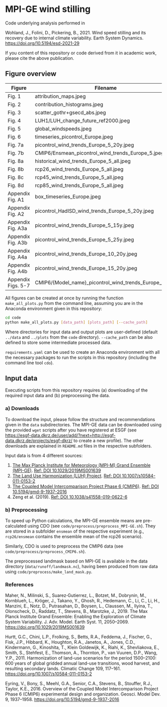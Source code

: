 # MPI-GE wind stilling

Code underlying analysis performed in

Wohland, J., Folini, D., Pickering, B., 2021. Wind speed stilling and its recovery due to internal climate variability. Earth System Dynamics. https://doi.org/10.5194/esd-2021-29

If you content of this repository or code derived from it in academic work, please cite the above publication.

## Figure overview

| Figure | Filename | Creating python script |
|---|---|---|
Fig. 1 | attribution_maps.jpeg | attribution.py:plot_attribution_maps
Fig. 2 | contribution_histograms.jpeg | attribution.py:plot_onshore_contribution_histograms
Fig. 3 | scatter_gothr+gsecd_abs.jpeg | attribution.py:plot_luh_vs_wind_speed_scatter
Fig. 4 | LUH1/LUH_change_future_ref2000.jpeg | LUH_plots.py:plot_future_LUH_change
Fig. 5 | global_windspeeds.jpeg | trend_maps.py:plot_global_windspeeds
Fig. 6 | timeseries_picontrol_Europe.jpeg | trends.py:plot_full_timeseries_with_trend_marks
Fig. 7a | picontrol_wind_trends_Europe_5_20y.jpeg | trends.py:plot_trend_histograms
Fig. 7b | CMIP6/Ensmean_picontrol_wind_trends_Europe_5.jpeg | trends.py:plot_pi_control_cmip6_trend_histograms
Fig. 8a | historical_wind_trends_Europe_5_all.jpeg | trends.py:plot_experiment_trend_histograms
Fig. 8b | rcp26_wind_trends_Europe_5_all.jpeg | trends.py:plot_experiment_trend_histograms
Fig. 8c | rcp45_wind_trends_Europe_5_all.jpeg | trends.py:plot_experiment_trend_histograms
Fig. 8d | rcp85_wind_trends_Europe_5_all.jpeg | trends.py:plot_experiment_trend_histograms
Appendix Fig. A1| box_timeseries_Europe.jpeg | ensmean_timeseries.py:plot_ensemble_members_timeseries
Appendix Fig. A2| picontrol_HadISD_wind_trends_Europe_5_20y.jpeg | trends.py:plot_trend_histograms
Appendix Fig. A3a | picontrol_wind_trends_Europe_5_15y.jpeg | trends.py:plot_trend_histograms
Appendix Fig. A3b | picontrol_wind_trends_Europe_5_25y.jpeg | trends.py:plot_trend_histograms
Appendix Fig. A4a | picontrol_wind_trends_Europe_10_20y.jpeg | trends.py:plot_trend_histograms
Appendix Fig. A4b | picontrol_wind_trends_Europe_15_20y.jpeg | trends.py:plot_trend_histograms
Appendix Figs. 5-7 | CMIP6/{Model_name}_picontrol_wind_trends_Europe_5.jpeg | trends.py:plot_pi_control_cmip6_trend_histograms


All figures can be created at once by running the function `make_all_plots.py` from the command line, assuming you are in the Anaconda environment given in this repository:

```bash
cd code
python make_all_plots.py [data_path] [plots_path] [--cache_path]
```

Where directories for input data and output plots are user-defined (default `../data` and `../plots` from the `code` directory).
`--cache_path` can be also defined to store some intermediate processed data.

`requirements.yaml` can be used to create an Anaconda environment with all the necessary packages to run the scripts in this repository (including the command line tool `cdo`).
## Input data
Executing scripts from this repository requires (a) downloading of the required input data and (b) preprocessing the data.

### a) Downloads
To download the input, please follow the structure and recommendations given in the `data` subdirectories.
The MPI-GE data can be downloaded using the provided `wget` scripts after you have registered at ESGF (see https://esgf-data.dkrz.de/user/add/?next=http://esgf-data.dkrz.de/projects/esgf-dkrz/ to create a new profile).
The other downloads are explained in `README.md` files in the respective subfolders.

Input data is from 4 different sources:
1. [The Max Planck Institute for Meteorology (MPI-M) Grand Ensemble (MPI-GE)](https://esgf-data.dkrz.de/search/mpi-ge/). [Ref: DOI 10.1029/2019MS001639](https://doi.org/10.1029/2019MS001639)
2. [The Land Use Harmonization (LUH) Project](https://luh.umd.edu/data.shtml#LUH1_Data). [Ref: DOI 10.1007/s10584-011-0153-2](https://doi.org/10.1007/s10584-011-0153-2)
3. [The Coupled Model Intercomparison Project Phase 6 (CMIP6)](https://www.wcrp-climate.org/wgcm-cmip/wgcm-cmip6). [Ref: DOI 10.5194/gmd-9-1937-2016](https://doi.org/10.5194/gmd-9-1937-2016)
4. Zeng et al. (2019). [Ref: DOI 10.1038/s41558-019-0622-6](https://doi.org/10.1038/s41558-019-0622-6)

### b) Preprocessing
To speed up Python calculations, the MPI-GE ensemble means are pre-calculated using CDO (see `code/preprocess/preprocess_MPI-GE.sh`).
They are stored in a subfolder `ensmean` of the respective experiment (e.g., `rcp26/ensmean` contains the ensemble mean of the rcp26 scenario).

Similarly, CDO is used to preprocess the CMIP6 data (see `code/preprocess/preprocess_CMIP6.sh`).

The preprocessed landmask based on MPI-GE is available in the data directory (`data/runoff/landmask.nc`), having been produced from raw data using `code/preprocess/make_land_mask.py`.

### References
Maher, N., Milinski, S., Suarez‐Gutierrez, L., Botzet, M., Dobrynin, M., Kornblueh, L., Kröger, J., Takano, Y., Ghosh, R., Hedemann, C., Li, C., Li, H., Manzini, E., Notz, D., Putrasahan, D., Boysen, L., Claussen, M., Ilyina, T., Olonscheck, D., Raddatz, T., Stevens, B., Marotzke, J., 2019. The Max Planck Institute Grand Ensemble: Enabling the Exploration of Climate System Variability. J. Adv. Model. Earth Syst. 11, 2050–2069. https://doi.org/10.1029/2019MS001639

Hurtt, G.C., Chini, L.P., Frolking, S., Betts, R.A., Feddema, J., Fischer, G., Fisk, J.P., Hibbard, K., Houghton, R.A., Janetos, A., Jones, C.D., Kindermann, G., Kinoshita, T., Klein Goldewijk, K., Riahi, K., Shevliakova, E., Smith, S., Stehfest, E., Thomson, A., Thornton, P., van Vuuren, D.P., Wang, Y.P., 2011. Harmonization of land-use scenarios for the period 1500–2100: 600 years of global gridded annual land-use transitions, wood harvest, and resulting secondary lands. Climatic Change 109, 117–161. https://doi.org/10.1007/s10584-011-0153-2

Eyring, V., Bony, S., Meehl, G.A., Senior, C.A., Stevens, B., Stouffer, R.J., Taylor, K.E., 2016. Overview of the Coupled Model Intercomparison Project Phase 6 (CMIP6) experimental design and organization. Geosci. Model Dev. 9, 1937–1958. https://doi.org/10.5194/gmd-9-1937-2016
